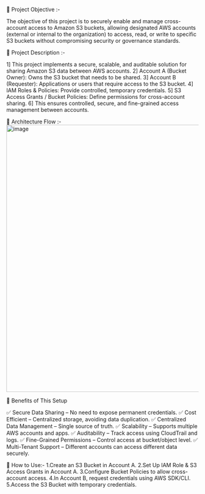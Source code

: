 📌 Project Objective :-

The objective of this project is to securely enable and manage cross-account access to Amazon S3 buckets, allowing designated AWS accounts (external or internal to the organization) to access, read, or write to specific S3 buckets without compromising security or governance standards.

📌 Project Description :-

1] This project implements a secure, scalable, and auditable solution for sharing Amazon S3 data between AWS accounts.
2] Account A (Bucket Owner): Owns the S3 bucket that needs to be shared.
3] Account B (Requester): Applications or users that require access to the S3 bucket.
4] IAM Roles & Policies: Provide controlled, temporary credentials.
5] S3 Access Grants / Bucket Policies: Define permissions for cross-account sharing.
6] This ensures controlled, secure, and fine-grained access management between accounts.

📌 Architecture Flow :-
<img width="1200" height="700" alt="image" src="https://github.com/user-attachments/assets/6e4d5d4e-feb3-4df1-9de2-021492b4cec5" />

📌 Benefits of This Setup

✅ Secure Data Sharing – No need to expose permanent credentials.
✅ Cost Efficient – Centralized storage, avoiding data duplication.
✅ Centralized Data Management – Single source of truth.
✅ Scalability – Supports multiple AWS accounts and apps.
✅ Auditability – Track access using CloudTrail and logs.
✅ Fine-Grained Permissions – Control access at bucket/object level.
✅ Multi-Tenant Support – Different accounts can access different data securely.

📖 How to Use:-
1.Create an S3 Bucket in Account A.
2.Set Up IAM Role & S3 Access Grants in Account A.
3.Configure Bucket Policies to allow cross-account access.
4.In Account B, request credentials using AWS SDK/CLI.
5.Access the S3 Bucket with temporary credentials.



